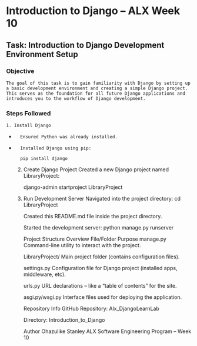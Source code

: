 # Introduction to Django – ALX Week 10

## Task: Introduction to Django Development Environment Setup

### Objective

    The goal of this task is to gain familiarity with Django by setting up a basic development environment and creating a simple Django project. This serves as the foundation for all future Django applications and introduces you to the workflow of Django development.

### Steps Followed

    1. Install Django

-       Ensured Python was already installed.
-       Installed Django using pip:

        pip install django

  2.  Create Django Project
      Created a new Django project named LibraryProject:

      django-admin startproject LibraryProject

  3.  Run Development Server
      Navigated into the project directory:
      cd LibraryProject

      Created this README.md file inside the project directory.

      Started the development server:
      python manage.py runserver

      Project Structure Overview
      File/Folder Purpose
      manage.py Command-line utility to interact with the project.

      LibraryProject/ Main project folder (contains configuration files).

      settings.py Configuration file for Django project (installed apps, middleware, etc).

      urls.py URL declarations – like a “table of contents” for the site.

      asgi.py/wsgi.py Interface files used for deploying the application.

      Repository Info
      GitHub Repository: Alx_DjangoLearnLab

      Directory: Introduction_to_Django

      Author
      Ohazulike Stanley
      ALX Software Engineering Program – Week 10
